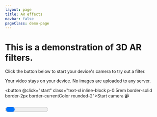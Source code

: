 ```yaml
---
layout: page
title: AR effects
navbar: false
pageClass: demo-page
---
```


<script setup lang="ts">
import { useElementSize, useEventListener } from '@vueuse/core'
import { ref, markRaw, onBeforeUnmount, onScopeDispose, watch } from 'vue'

import { EffectPlayer } from 'gltf-ar-effects/player'
import { createSampleGltf } from './ar-effects-demo/sample-gltf'
import EffectCatalog from './ar-effects-demo/effect-catalog.vue'

import environmentOptions from 'virtual:ar-effects-environment-options.js'

import testVideo from 'shared/assets/videos/test-dude.mp4'
import { catalog } from './ar-effects-demo/catalog'

const catalogIsOpen = ref(false)
const video = ref<HTMLVideoElement>()
let stream: MediaStream | undefined
const canvas = ref<HTMLCanvasElement>()
const recordedVideo = ref<HTMLVideoElement>()
const initProgress = ref(0)
const wasStarted = ref(false)
const isReady = ref(false)
const info = ref<any>()
const playerRef = ref<EffectPlayer>()
const isRecording = ref(false)
const isStoppingRecording = ref(false)
const recordedFile = ref<File>()
const recordedBlobUrl = ref('')
const {
  width: canvasWidth,
  height: canvasHeight
} = useElementSize(() => recordedBlobUrl.value ? recordedVideo.value : canvas.value)

const effectUrlParam = import.meta.env.DEV
  ? (new URL(location.href).searchParams.get('effect-url') ?? undefined)
  : undefined
  
const effect = ref(effectUrlParam ? { name: 'Unknown', url: effectUrlParam } : catalog[0])

useEventListener<'progress', any>(playerRef, 'progress', (event) => initProgress.value = event.progress!)
useEventListener<'info', any>(playerRef, 'info', (event)=> info.value = event.info)
useEventListener<'error', any>(playerRef, 'error', window.alert)

watch([video, canvas, effect], async ([video, canvas, effect], _, onCleanup) => {
  if (!video || !canvas) return

    console.log(effect)

  let player = playerRef.value
  let stale = false

  onCleanup(() => {
    stale = true
  })

  const effectData = await createSampleGltf(effect?.url)
  if (stale) return

  if (player) {
    const newPlayer = markRaw(await player.replaceWithNewPlayer(effectData))
    if (stale) newPlayer.dispose()
    else playerRef.value = newPlayer
    return
  }

  player = playerRef.value = markRaw(new EffectPlayer({ video, canvas, environmentOptions }))

  player.loadEffect(effectData)
  if (stale) return

  if (import.meta.env.DEV) await start()
})

onBeforeUnmount(() => playerRef.value?.dispose())

const start = async () => {
  const player = playerRef.value
  if (!player) return

  if (!wasStarted.value) {
    const videoConstraints = { facingMode: 'user', height: 720 }
  
    try {
      stream = await navigator.mediaDevices.getUserMedia({ video: videoConstraints, audio: true })
    } catch {
      stream = await navigator.mediaDevices.getUserMedia({ video: videoConstraints, audio: false })
    }

    video.value!.srcObject = stream
  }
  
  wasStarted.value = true
  await player.start()
  isReady.value = true
}

const onClickRecord = async () => {
  const player = playerRef.value!

  if (isRecording.value) {
    player.pause()
    isStoppingRecording.value = true

    const blob = await player.stopRecording()
    const { type } = blob

    recordedFile.value = new File([blob], 'recorded-video.' + (type.includes('webm') ? 'webm' : 'mp4'), { type })
    recordedBlobUrl.value = URL.createObjectURL(recordedFile.value)
    isRecording.value = false
    recordedVideo.value?.classList.remove('canplay')
  } else {
    player.startRecording(stream?.getAudioTracks())
    isRecording.value = true
  }

  isStoppingRecording.value = false
}

const onClickRetake = () => {
  URL.revokeObjectURL(recordedBlobUrl.value)
  recordedFile.value = undefined
  recordedBlobUrl.value = ''
  playerRef.value!.start()
}

const onCanplayRecording = () => recordedVideo.value!.classList.add('canplay')

onScopeDispose(() => playerRef.value?.dispose())

</script>

<div v-if="!wasStarted" class="flex flex-col gap-5 m-4rem">
  <h1 class="text-3xl">This is a demonstration of 3D AR filters.</h1>

  <p>Click the button below to start your device's camera to try out a filter.</p>

  <p class="tip custom-block">
    Your video stays on your device. No images are uploaded to any server.
  </p>

<button @click="start" class="text-xl inline-block p-0.5rem border-solid border-2px border-currentColor rounded-2">Start camera 📹</button>

</div>

<progress v-else-if="!isReady" :value="initProgress" max="1" class="progress w-full" />

<div ref="container" :class="['canvas-container demo-container relative w-full overflow-hidden', !!recordedBlobUrl && 'has-recording']">
  <video ref="video" class="input-video" playsinline muted loop />
  <canvas ref="canvas" class="player-canvas" />
  <template v-if="recordedBlobUrl">
    <video ref="recordedVideo" :src="recordedBlobUrl" class="recorded-video" playsInline controls muted autoplay loop @canplay="onCanplayRecording" />
    <div class="recorded-output-btns">
      <a :href="recordedBlobUrl" title="Download video" target="_blank" :download="recordedFile.name" class="output-btn">
        <span class="i-tabler:download" />
      </a>
      <button title="Retake video" class="icon-btn" @click="onClickRetake"><span class="i-tabler:x" /></button>
    </div>
  </template>
  <template v-else-if="isReady">
    <button v-if="!catalogIsOpen" class="record-btn" :title="isRecording ? 'Stop recording' : 'Start recording'" :disabled="isStoppingRecording" @click="onClickRecord">
      <span class="sr-only">
       {{ isRecording ? 'Stop recording' : 'Start recording' }}
      </span>
      <span :class="['recording-indicator', isRecording && 'is-recording']" />
    </button>
    <template v-if="!isRecording">
      <effect-catalog v-model="effect" v-model:open="catalogIsOpen" >
        <button class="icon-btn catalog-btn" @click="() => catalogIsOpen = !catalogIsOpen">
          <span class="i-tabler:mood-spark"></span>
        </button>
      </effect-catalog>
    </template>
  </template>
</div>

<pre>{{ info }}</pre>

<style scoped>
.progress {
  height: 2rem;
}

.input-video{
  width:1px;
  height:1px;
  position:fixed;
  top:-1px;
  left:-1px
}

.canvas-container {
  position: relative;
  --canvas-width: v-bind("canvasWidth + 'px'");
  --canvas-height: v-bind("canvasHeight + 'px'");
}

.player-canvas, .recorded-video {
  max-width: 100%;
  max-height: var(--demo-height);
  object-fit: contain;
  border-radius: 1.5rem;
  margin: auto;
}

.has-recording {
  .player-canvas, .record-btn {
    display: none;
  }
}

.recorded-video:not(.canplay) {
  display: none;
}

.record-btn {
  position: absolute;
  bottom: 1rem;
  left: 50%;
  transform: translateX(-50%);
  width: 4.5rem;
  height: 4.5rem;
  border-radius: 50%;
  border: solid 0.365rem white;
  padding: 1rem;
  background-color: rgba(0 0 0 / 12.5%)
}

.recording-indicator {
  position: absolute;
  inset: 0;
  background-color: red;
  border-radius: 50%;
  transform: scale(0.5);

  transition: all 0.25s;

  &.is-recording {
    border-radius: 0.875rem;
    transform: scale(0.675);
  }
}

.recorded-output-btns {
  position: absolute;
  left: 0;
  bottom: 5rem;
  width: var(--canvas-width);
  height: 0;
  display: flex;
  gap: 1rem;
  justify-content: center;
  align-items: end;
}

.icon-btn {
  display: inline-flex;
  font-size: 4rem;
  height: 6rem;
  background-color: rgba(0 0 0 / 25%);
  border-radius: 50%;
  padding: 1rem;
}

.catalog-btn {
  position: absolute;
  left: 2rem;
  top: -1rem;
  transform: translateY(-100%);
  font-size: 2rem;
  height: 4rem;
  color: yellow;
}
</style>
